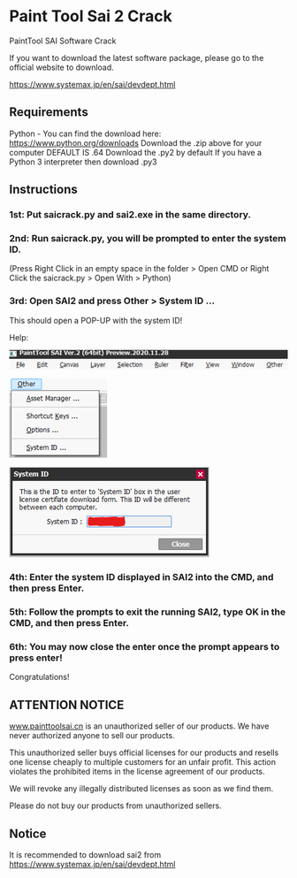 # Paint Tool Sai 2 Crack
PaintTool SAI Software Crack


If you want to download the latest software package, please go to the official website to download.


https://www.systemax.jp/en/sai/devdept.html

## Requirements
Python - You can find the download here: https://www.python.org/downloads
Download the .zip above for your computer DEFAULT IS .64
Download the .py2 by default
If you have a Python 3 interpreter then download .py3

## Instructions

### 1st: Put saicrack.py and sai2.exe in the same directory.

### 2nd: Run saicrack.py, you will be prompted to enter the system ID.
(Press Right Click in an empty space in the folder > Open CMD or Right Click the saicrack.py > Open With > Python)

### 3rd: Open SAI2 and press Other > System ID ...
This should open a POP-UP with the system ID!

Help:

![Tutorial1](Images/Tuto1.png)

![Tutorial2](Images/Tuto2.png)

![Tutorial3](Images/Tuto3.png)


### 4th: Enter the system ID displayed in SAI2 into the CMD, and then press Enter.

### 5th: Follow the prompts to exit the running SAI2, type OK in the CMD, and then press Enter.

### 6th: You may now close the enter once the prompt appears to press enter!

Congratulations!


## ATTENTION NOTICE
www.painttoolsai.cn is an unauthorized seller of our products. We have never authorized anyone to sell our products.

This unauthorized seller buys official licenses for our products and resells one license cheaply to multiple customers for an unfair profit. This action violates the prohibited items in the license agreement of our products.

We will revoke any illegally distributed licenses as soon as we find them.

Please do not buy our products from unauthorized sellers.

## Notice
It is recommended to download sai2 from https://www.systemax.jp/en/sai/devdept.html
